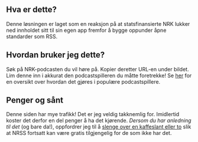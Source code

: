 ## Hva er dette?

Denne løsningen er laget som en reaksjon på at statsfinansierte NRK lukker ned innholdet sitt til sin
egen app fremfor å bygge oppunder åpne standarder som RSS.

## Hvordan bruker jeg dette?

Søk på NRK-podcasten du vil høre på. Kopier deretter URL-en under bildet. Lim denne inn i akkurat den
podcastspilleren du måtte foretrekke! Se [her](https://help.omnystudio.com/en/articles/5222518-podcast-apps-that-support-add-rss-feed)
for en oversikt over hvordan det gjøres i populære podcastspillere.

## Penger og sånt

Denne siden har mye trafikk! Det er jeg veldig takknemlig for. Imidlertid koster det derfor en del penger å ha det kjørende. _Dersom du har anledning til det_ (og bare da!), oppfordrer jeg til å [slenge over en kaffeslant eller to](/donations) slik at NRSS fortsatt kan være gratis tilgjengelig for de som ikke har det.

